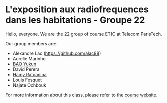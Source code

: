 # L'exposition aux radiofrequences dans les habitations - Groupe 22

Hello, everyone. We are the 22 group of course ETIC at Telecom ParisTech.

Our group members are:

- Alexandre Lac (https://github.com/alac88)
- Aurelie Marinho
- [BAO Yukun](https://github.com/baoyukun)
- David Perera
- [Hamy Ratoanina](https://github.com/hratoanina)
- Louis Fesquet
- Najate Ochbouk

For more information about this class, please refer to the [course website](https://controverses.telecom-paristech.fr).
